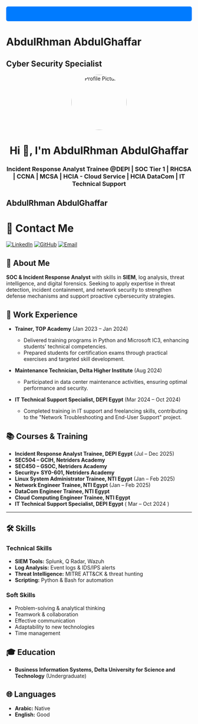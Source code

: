 <!-- Banner -->
<p align="center" style="background-color: #007bff; color: white; padding: 20px; border-radius: 5px;">
  <h1>AbdulRhman AbdulGhaffar</h1>
  <h2>Cyber Security Specialist</h2>
</p>
<!-- Profile Picture -->
<p align="center">
  <img src="https://i.postimg.cc/RFc0f18m/cropped-circle-image-1.png" alt="Profile Picture" width="150" style="border-radius: 50%;">
</p>

<h1 align="center">Hi 👋, I'm AbdulRhman AbdulGhaffar</h1>
<h3 align="center">Incident Response Analyst Trainee @DEPI | SOC Tier 1 | RHCSA | CCNA | MCSA | HCIA - Cloud Service | HCIA DataCom | IT Technical Support</h3>



## AbdulRhman AbdulGhaffar
# 📧 Contact Me
[![LinkedIn](https://img.shields.io/badge/LinkedIn-Profile-blue)](https://www.linkedin.com/in/AbdulRhmanAbdulGhaffar)
[![GitHub](https://img.shields.io/badge/GitHub-Profile-black)](https://github.com/AbdulRhmanAbdulGhaffar)
[![Email](https://img.shields.io/badge/EmailProfile-blue)](mailto:abdulrhman.abdulghaffar001@gmail.com)

## 👤 About Me
**SOC & Incident Response Analyst** with skills in **SIEM**, log analysis, threat intelligence, and digital forensics. Seeking to apply 
expertise in threat detection, incident containment, and network security to strengthen defense mechanisms and support 
proactive cybersecurity strategies. 
## 💼 Work Experience
- **Trainer, TOP Academy** (Jan 2023 – Jan 2024)
  - Delivered training programs in Python and Microsoft IC3, enhancing students' technical competencies.
  - Prepared students for certification exams through practical exercises and targeted skill development.

- **Maintenance Technician, Delta Higher Institute** (Aug 2024)
  - Participated in data center maintenance activities, ensuring optimal performance and security.

- **IT Technical Support Specialist, DEPI Egypt** (Mar 2024 – Oct 2024)
  - Completed training in IT support and freelancing skills, contributing to the "Network Troubleshooting and End-User  Support" project.

## 📚 Courses & Training
- **Incident Response Analyst Trainee, DEPI Egypt** (Jul – Dec 2025)
- **SEC504 – GCIH, Netriders Academy**
- **SEC450 – GSOC, Netriders Academy**
- **Security+ SY0-601, Netriders Academy**
- **Linux System Administrator Trainee, NTI Egypt** (Jan – Feb 2025)
- **Network Engineer Trainee, NTI Egypt** (Jan – Feb 2025)
- **DataCom Engineer Trainee, NTI Egypt**
- **Cloud Computing Engineer Trainee, NTI Egypt**
- **IT Technical Support Specialist, DEPI Egypt** ( Mar – Oct 2024 ) 
---
## 🛠️ Skills
### Technical Skills
- **SIEM Tools:** Splunk, Q Radar, Wazuh
- **Log Analysis:** Event logs & IDS/IPS alerts
- **Threat Intelligence:** MITRE ATT&CK & threat hunting
- **Scripting:** Python & Bash for automation

### Soft Skills
- Problem-solving & analytical thinking
- Teamwork & collaboration
- Effective communication
- Adaptability to new technologies
- Time management

## 🎓 Education
- **Business Information Systems, Delta University for Science and Technology** (Undergraduate)

## 🌐 Languages
- **Arabic:** Native
- **English:** Good
